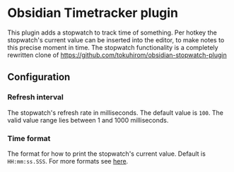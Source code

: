 # Obsidian Timetracker plugin

This plugin adds a stopwatch to track time of something. Per hotkey the stopwatch's current value can be inserted into the editor, to make notes to 
this precise moment in time.
The stopwatch functionality is a completely rewritten clone of https://github.com/tokuhirom/obsidian-stopwatch-plugin

## Configuration

### Refresh interval

The stopwatch's refresh rate in milliseconds. The default value is `100`. The valid value range lies between 1 and 1000 milliseconds.

### Time format

The format for how to print the stopwatch's current value. Default is `HH:mm:ss.SSS`. For more formats see [here](https://day.js.org/docs/en/display/format). 
